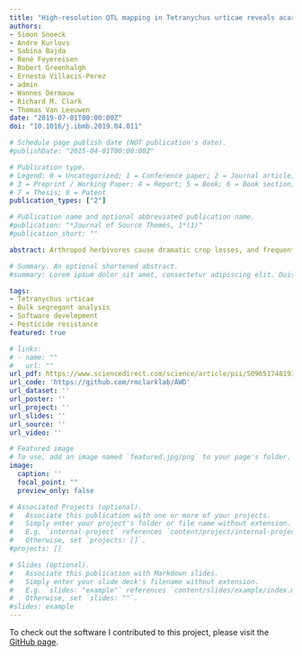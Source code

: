 ```yaml
---
title: "High-resolution QTL mapping in Tetranychus urticae reveals acaricide-specific responses and common target-site resistance after selection by different METI-I acaricides"
authors:
- Simon Snoeck
- Andre Kurlovs
- Sabina Bajda
- René Feyereisen
- Robert Greenhalgh
- Ernesto Villacis-Perez
- admin
- Wannes Dermauw
- Richard M. Clark
- Thomas Van Leeuwen
date: "2019-07-01T00:00:00Z"
doi: "10.1016/j.ibmb.2019.04.011"

# Schedule page publish date (NOT publication's date).
#publishDate: "2015-04-01T00:00:00Z"

# Publication type.
# Legend: 0 = Uncategorized; 1 = Conference paper; 2 = Journal article;
# 3 = Preprint / Working Paper; 4 = Report; 5 = Book; 6 = Book section;
# 7 = Thesis; 8 = Patent
publication_types: ["2"]

# Publication name and optional abbreviated publication name.
#publication: "*Journal of Source Themes, 1*(1)"
#publication_short: ""

abstract: Arthropod herbivores cause dramatic crop losses, and frequent pesticide use has led to widespread resistance in numerous species. One such species, the two-spotted spider mite, Tetranychus urticae, is an extreme generalist herbivore and a major worldwide crop pest with a history of rapidly developing resistance to acaricides. Mitochondrial Electron Transport Inhibitors of complex I (METI-Is) have been used extensively in the last 25 years to control T. urticae around the globe, and widespread resistance to each has been documented. METI-I resistance mechanisms in T. urticae are likely complex, as increased metabolism by cytochrome P450 monooxygenases as well as a target-site mutation have been linked with resistance. To identify loci underlying resistance to the METI-I acaricides fenpyroximate, pyridaben and tebufenpyrad without prior hypotheses, we crossed a highly METI-I-resistant strain of T. urticae to a susceptible one, propagated many replicated populations over multiple generations with and without selection by each compound, and performed bulked segregant analysis genetic mapping. Our results showed that while the known H92R target-site mutation was associated with resistance to each compound, a genomic region that included cytochrome P450-reductase (CPR) was associated with resistance to pyridaben and tebufenpyrad. Within CPR, a single nonsynonymous variant distinguished the resistant strain from the sensitive one. Furthermore, a genomic region linked with tebufenpyrad resistance harbored a non-canonical member of the nuclear hormone receptor 96 (NHR96) gene family. This NHR96 gene does not encode a DNA-binding domain (DBD), an uncommon feature in arthropods, and belongs to an expanded family of 47 NHR96 proteins lacking DBDs in T. urticae. Our findings suggest that although cross-resistance to METI-Is involves known detoxification pathways, structural differences in METI-I acaricides have also resulted in resistance mechanisms that are compound-specific.

# Summary. An optional shortened abstract.
#summary: Lorem ipsum dolor sit amet, consectetur adipiscing elit. Duis posuere tellus ac convallis placerat. Proin tincidunt magna sed ex sollicitudin condimentum.

tags:
- Tetranychus urticae
- Bulk segregant analysis
- Software develepment 
- Pesticide resistance
featured: true

# links:
# - name: ""
#   url: ""
url_pdf: https://www.sciencedirect.com/science/article/pii/S0965174819301079
url_code: 'https://github.com/rmclarklab/AWD'
url_dataset: ''
url_poster: ''
url_project: ''
url_slides: ''
url_source: ''
url_video: ''

# Featured image
# To use, add an image named `featured.jpg/png` to your page's folder. 
image:
  caption: ''
  focal_point: ""
  preview_only: false

# Associated Projects (optional).
#   Associate this publication with one or more of your projects.
#   Simply enter your project's folder or file name without extension.
#   E.g. `internal-project` references `content/project/internal-project/index.md`.
#   Otherwise, set `projects: []`.
#projects: []

# Slides (optional).
#   Associate this publication with Markdown slides.
#   Simply enter your slide deck's filename without extension.
#   E.g. `slides: "example"` references `content/slides/example/index.md`.
#   Otherwise, set `slides: ""`.
#slides: example
---
```


<!-- {{% alert note %}}
Click the *Cite* button above to demo the feature to enable visitors to import publication metadata into their reference management software.
{{% /alert %}}

{{% alert note %}}
Click the *Slides* button above to demo Academic's Markdown slides feature.
{{% /alert %}} -->

To check out the software I contributed to this project, please visit the [GitHub page](https://github.com/rmclarklab/AWD).
